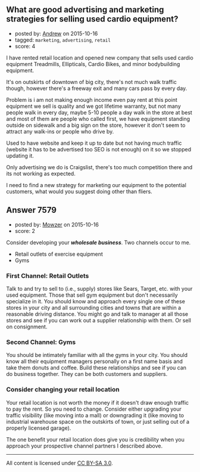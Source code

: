 ## What are good advertising and marketing strategies for selling used cardio equipment?

- posted by: [Andrew](https://stackexchange.com/users/7130877/andrew) on 2015-10-16
- tagged: `marketing`, `advertising`, `retail`
- score: 4

I have rented retail location and opened new company that sells used cardio equipment Treadmills, Ellipticals, Cardio Bikes, and minor bodybuilding equipment.

It's on outskirts of downtown of big city, there's not much walk traffic though, however there's a freeway exit and many cars pass by every day.

Problem is i am not making enough income even pay rent at this point equipment we sell is quality and we got lifetime warranty, but not many people walk in every day, maybe 5-10 people a day walk in the store at best and most of them are people who called first, we have equipment standing outside on sidewalk and a big sign on the store, however it don't seem to attract any walk-ins or people who drive by.

Used to have website and keep it up to date but not having much traffic (website it has to be advertised too SEO is not enough) on it so we stopped updating it.


Only advertising we do is Craigslist, there's too much competition there and its not working as expected.

I need to find a new strategy for marketing our equipment to the potential customers, what would you suggest doing other than fliers.


## Answer 7579

- posted by: [Mowzer](https://stackexchange.com/users/1803081/mowzer) on 2015-10-16
- score: 2

Consider developing your ***wholesale business***. Two channels occur to me.

- Retail outlets of exercise equipment
- Gyms

<h3>First Channel: Retail Outlets</h3>
Talk to and try to sell to (i.e., supply) stores like Sears, Target, etc. with your used equipment. Those that sell gym equipment but don't necessarily specialize in it. You should know and approach every single one of these stores in your city and all surrounding cities and towns that are within a reasonable driving distance. You might go and talk to manager at all those stores and see if you can work out a supplier relationship with them. Or sell on consignment.

<h3>Second Channel: Gyms</h3>
You should be intimately familiar with all the gyms in your city. You should know all their equipment managers personally on a first name basis and take them donuts and coffee. Build these relationships and see if you can do business together. They can be both customers and suppliers.

<h3>Consider changing your retail location</h3>
Your retail location is not worth the money if it doesn't draw enough traffic to pay the rent. So you need to change. Consider either upgrading your traffic visibility (like moving into a mall) or downgrading it (like moving to industrial warehouse space on the outskirts of town, or just selling out of a properly licensed garage).

The one benefit your retail location does give you is credibility when you approach your prospective channel partners I described above.



---

All content is licensed under [CC BY-SA 3.0](https://creativecommons.org/licenses/by-sa/3.0/).
